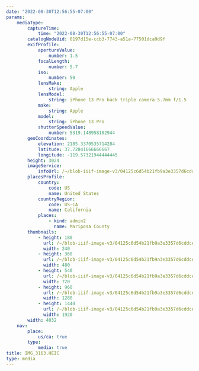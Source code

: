 ```yaml
---
date: "2022-08-30T12:56:55-07:00"
params:
    mediaType:
        captureTime:
            time: "2022-08-30T12:56:55-07:00"
        catalogNodeUid: 0197d15e-ccb3-7743-a51a-77501dca9d9f
        exifProfile:
            apertureValue:
                number: 1.5
            focalLength:
                number: 5.7
            iso:
                number: 50
            lensMake:
                string: Apple
            lensModel:
                string: iPhone 13 Pro back triple camera 5.7mm f/1.5
            make:
                string: Apple
            model:
                string: iPhone 13 Pro
            shutterSpeedValue:
                number: 5319.148958102944
        geoCoordinates:
            elevation: 2185.3370535714284
            latitude: 37.72841666666667
            longitude: -119.57321944444445
        height: 3024
        imageService:
            infoUrl: /~/blob-iiif-image-v3/04125c6d54b21fb9a3e3357d6cddce314c14b744c9ab66252f571bbc175ef69f/info.json
        placesProfile:
            country:
                code: US
                name: United States
            countryRegion:
                code: US-CA
                name: California
            places:
                - kind: admin2
                  name: Mariposa County
        thumbnails:
            - height: 180
              url: /~/blob-iiif-image-v3/04125c6d54b21fb9a3e3357d6cddce314c14b744c9ab66252f571bbc175ef69f/full/240%2C180/0/default.jpg
              width: 240
            - height: 360
              url: /~/blob-iiif-image-v3/04125c6d54b21fb9a3e3357d6cddce314c14b744c9ab66252f571bbc175ef69f/full/480%2C360/0/default.jpg
              width: 480
            - height: 540
              url: /~/blob-iiif-image-v3/04125c6d54b21fb9a3e3357d6cddce314c14b744c9ab66252f571bbc175ef69f/full/720%2C540/0/default.jpg
              width: 720
            - height: 960
              url: /~/blob-iiif-image-v3/04125c6d54b21fb9a3e3357d6cddce314c14b744c9ab66252f571bbc175ef69f/full/1280%2C960/0/default.jpg
              width: 1280
            - height: 1440
              url: /~/blob-iiif-image-v3/04125c6d54b21fb9a3e3357d6cddce314c14b744c9ab66252f571bbc175ef69f/full/1920%2C1440/0/default.jpg
              width: 1920
        width: 4032
    nav:
        place:
            us/ca: true
        type:
            media: true
title: IMG_3163.HEIC
type: media
---
```

